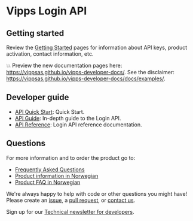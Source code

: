 <!-- START_METADATA
---
title: Introduction
sidebar_position: 1
---
END_METADATA -->

# Vipps Login API

## Getting started

Review the [Getting Started](https://github.com/vippsas/vipps-developers/blob/master/vipps-getting-started.md) pages for information about API keys, product activation, contact information, etc.

<!-- START_COMMENT -->

💥 Preview the new documentation pages here: <https://vippsas.github.io/vipps-developer-docs/>.
See the disclaimer: <https://vippsas.github.io/vipps-developer-docs/docs/examples/>.

<!-- END_COMMENT -->

## Developer guide

* [API Quick Start](vipps-login-api-quick-start.md): Quick Start.
* [API Guide](vipps-login-api.md): In-depth guide to the Login API.
* [API Reference](https://vippsas.github.io/vipps-developer-docs/api/login): Login API reference documentation.

## Questions

For more information and to order the product go to:

* [Frequently Asked Questions](vipps-login-api-faq.md)
* [Product information in Norwegian](https://www.vipps.no/produkter-og-tjenester/bedrift/innlogging-og-identifisering/logg-inn-med-vipps/)
* [Product FAQ in Norwegian](https://vipps.no/hjelp/vipps/vipps-logg-inn)

We're always happy to help with code or other questions you might have!
Please create an [issue](https://github.com/vippsas/vipps-login-api/issues),
a [pull request](https://github.com/vippsas/vipps-login-api/pulls),
or [contact us](https://github.com/vippsas/vipps-developers/blob/master/contact.md).

Sign up for our [Technical newsletter for developers](https://github.com/vippsas/vipps-developers/tree/master/newsletters).
